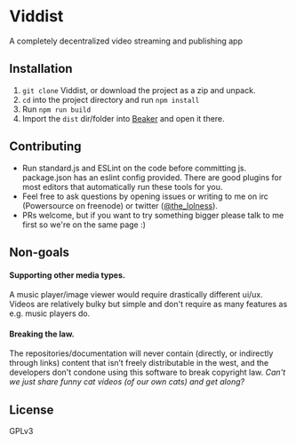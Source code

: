# Viddist

A completely decentralized video streaming and publishing app

## Installation

1. `git clone` Viddist, or download the project as a zip and unpack.
2. `cd` into the project directory and run `npm install`
3. Run `npm run build`
3. Import the `dist` dir/folder into [Beaker](https://beakerbrowser.com/) and open it there.

## Contributing

* Run standard.js and ESLint on the code before committing js. package.json has
an eslint config provided. There are good plugins for most editors that
automatically run these tools for you.
* Feel free to ask questions by opening issues or writing to me on irc
(Powersource on freenode) or twitter ([@the_lolness](https://twitter.com/The_lolness)).
* PRs welcome, but if you want to try something bigger please talk to me first
so we're on the same page :)

## Non-goals

#### Supporting other media types.

A music player/image viewer would require drastically different ui/ux. Videos are relatively bulky but simple and don't require as many features as e.g. music players do.

#### Breaking the law.

The repositories/documentation will never contain (directly, or indirectly through links) content that isn’t freely distributable in the west, and the developers don't condone using this software to break copyright law. *Can't we just share funny cat videos (of our own cats) and get along?*

## License

GPLv3